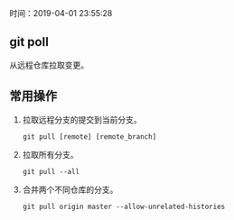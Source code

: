 时间：2019-04-01 23:55:28 

## git poll 

从远程仓库拉取变更。

## 常用操作 

1. 拉取远程分支的提交到当前分支。

    ```
    git pull [remote] [remote_branch]
    ```
    
2. 拉取所有分支。

    ```
    git pull --all
    ```
    
3. 合并两个不同仓库的分支。

    ```
    git pull origin master --allow-unrelated-histories
    ```